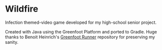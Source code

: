 # Wildfire
 Infection themed-video game developed for my high-school senior project.

 Created with Java using the Greenfoot Platform and ported to Gradle. 
 Huge thanks to Benoit Heinrich's [Greenfoot Runner](https://github.com/benoitheinrich/greenfoot-runner) repository for preserving my sanity.
